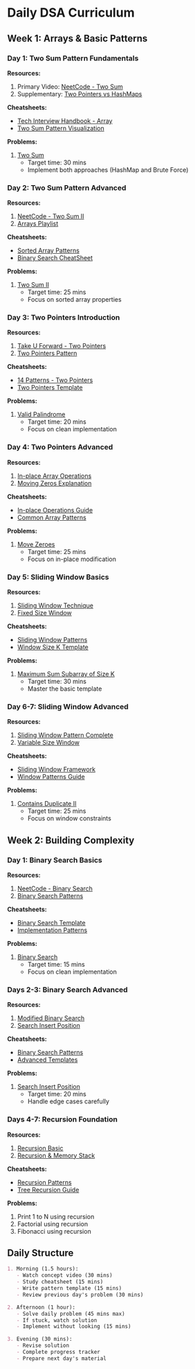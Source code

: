 # Daily DSA Curriculum

## Week 1: Arrays & Basic Patterns

### Day 1: Two Sum Pattern Fundamentals
**Resources:**
1. Primary Video: [NeetCode - Two Sum](https://youtu.be/KLlXCFG5TnA)
2. Supplementary: [Two Pointers vs HashMaps](https://youtu.be/cQ1Oz4ckceM)

**Cheatsheets:**
- [Tech Interview Handbook - Array](https://www.techinterviewhandbook.org/algorithms/array/)
- [Two Sum Pattern Visualization](https://neetcode.io/courses/algorithms-and-data-structures/2)

**Problems:**
1. [Two Sum](https://leetcode.com/problems/two-sum/)
   - Target time: 30 mins
   - Implement both approaches (HashMap and Brute Force)

### Day 2: Two Sum Pattern Advanced
**Resources:**
1. [NeetCode - Two Sum II](https://youtu.be/cQ1Oz4ckceM)
2. [Arrays Playlist](https://www.youtube.com/playlist?list=PLot-Xpze53ldVwtstag2TL4HQhAnC8ATf)

**Cheatsheets:**
- [Sorted Array Patterns](https://neetcode.io/courses/algorithms-and-data-structures/3)
- [Binary Search CheatSheet](https://www.techinterviewhandbook.org/algorithms/binary-search/)

**Problems:**
1. [Two Sum II](https://leetcode.com/problems/two-sum-ii-input-array-is-sorted/)
   - Target time: 25 mins
   - Focus on sorted array properties

### Day 3: Two Pointers Introduction
**Resources:**
1. [Take U Forward - Two Pointers](https://youtu.be/UsPZL1cjgYk)
2. [Two Pointers Pattern](https://youtu.be/IJR7G5ZygUI)

**Cheatsheets:**
- [14 Patterns - Two Pointers](https://hackernoon.com/14-patterns-to-ace-any-coding-interview-question-c5bb3357f6ed)
- [Two Pointers Template](https://leetcode.com/discuss/study-guide/1688903/Solved-all-two-pointers-problems-in-100-days)

**Problems:**
1. [Valid Palindrome](https://leetcode.com/problems/valid-palindrome/)
   - Target time: 20 mins
   - Focus on clean implementation

### Day 4: Two Pointers Advanced
**Resources:**
1. [In-place Array Operations](https://youtu.be/2wVUEJsVYr8)
2. [Moving Zeros Explanation](https://youtu.be/aayNRwUN3Do)

**Cheatsheets:**
- [In-place Operations Guide](https://www.techinterviewhandbook.org/algorithms/array/#time-space-complexity)
- [Common Array Patterns](https://neetcode.io/courses/algorithms-and-data-structures/5)

**Problems:**
1. [Move Zeroes](https://leetcode.com/problems/move-zeroes/)
   - Target time: 25 mins
   - Focus on in-place modification

### Day 5: Sliding Window Basics
**Resources:**
1. [Sliding Window Technique](https://youtu.be/KtpqeN0Goro)
2. [Fixed Size Window](https://youtu.be/xFJXtB5vSmM)

**Cheatsheets:**
- [Sliding Window Patterns](https://leetcode.com/discuss/study-guide/657507/Sliding-Window-for-Beginners-Problems-or-Template-or-Sample-Solutions)
- [Window Size K Template](https://www.geeksforgeeks.org/window-sliding-technique/)

**Problems:**
1. [Maximum Sum Subarray of Size K](https://www.geeksforgeeks.org/problems/max-sum-subarray-of-size-k5313/1)
   - Target time: 30 mins
   - Master the basic template

### Day 6-7: Sliding Window Advanced
**Resources:**
1. [Sliding Window Pattern Complete](https://youtu.be/MK-NZ4hN7rs)
2. [Variable Size Window](https://youtu.be/LV-BgyeH8yo)

**Cheatsheets:**
- [Sliding Window Framework](https://leetcode.com/problems/frequency-of-the-most-frequent-element/solutions/1175088/C++-Maximum-Sliding-Window-Cheatsheet-Template/)
- [Window Patterns Guide](https://neetcode.io/courses/algorithms-and-data-structures/7)

**Problems:**
1. [Contains Duplicate II](https://leetcode.com/problems/contains-duplicate-ii/)
   - Target time: 25 mins
   - Focus on window constraints

## Week 2: Building Complexity

### Day 1: Binary Search Basics
**Resources:**
1. [NeetCode - Binary Search](https://youtu.be/s4DPM8ct1pI)
2. [Binary Search Patterns](https://youtu.be/W9QJ8HaRvJQ)

**Cheatsheets:**
- [Binary Search Template](https://leetcode.com/discuss/study-guide/786126/Python-Powerful-Ultimate-Binary-Search-Template)
- [Implementation Patterns](https://neetcode.io/courses/algorithms-and-data-structures/8)

**Problems:**
1. [Binary Search](https://leetcode.com/problems/binary-search/)
   - Target time: 15 mins
   - Focus on clean implementation

### Days 2-3: Binary Search Advanced
**Resources:**
1. [Modified Binary Search](https://youtu.be/ID9YJXy1_SQ)
2. [Search Insert Position](https://youtu.be/K-RYzDZkzCI)

**Cheatsheets:**
- [Binary Search Patterns](https://www.techinterviewhandbook.org/algorithms/binary-search/#common-snippets)
- [Advanced Templates](https://leetcode.com/discuss/study-guide/2371234/Binary-Search-Interview-Problems-or-FAANG)

**Problems:**
1. [Search Insert Position](https://leetcode.com/problems/search-insert-position/)
   - Target time: 20 mins
   - Handle edge cases carefully

### Days 4-7: Recursion Foundation
**Resources:**
1. [Recursion Basic](https://youtu.be/Joseph_Luiz_Recursion)
2. [Recursion & Memory Stack](https://youtu.be/9xT2Xzlo4i4)

**Cheatsheets:**
- [Recursion Patterns](https://www.techinterviewhandbook.org/algorithms/recursion/)
- [Tree Recursion Guide](https://neetcode.io/courses/algorithms-and-data-structures/11)

**Problems:**
1. Print 1 to N using recursion
2. Factorial using recursion
3. Fibonacci using recursion

## Daily Structure
```markdown
1. Morning (1.5 hours):
   - Watch concept video (30 mins)
   - Study cheatsheet (15 mins)
   - Write pattern template (15 mins)
   - Review previous day's problem (30 mins)

2. Afternoon (1 hour):
   - Solve daily problem (45 mins max)
   - If stuck, watch solution
   - Implement without looking (15 mins)

3. Evening (30 mins):
   - Revise solution
   - Complete progress tracker
   - Prepare next day's material
```

